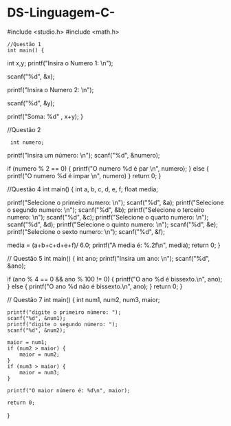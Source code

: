 # DS-Linguagem-C- 


#include <studio.h>
#include <math.h>

    //Questão 1
    int main() {
   int x,y;
printf("Insira o Numero 1: \n");

scanf("%d", &x);

printf("Insira o Numero 2: \n");

scanf("%d", &y);

printf("Soma: %d" , x+y);
}


//Questão 2

     int numero;
printf("Insira um número: \n");
scanf("%d", &numero);

if (numero % 2 == 0)  {
    printf("O numero %d é par \n", numero);
}
    else {
        printf("O numero %d é impar \n", numero)
}
return 0;
}

//Questão 4
int main() {
   int a, b, c, d, e, f;
float media;

printf("Selecione o primeiro numero: \n");
scanf("%d", &a);
printf("Selecione o segundo numero: \n");
scanf("%d", &b);
printf("Selecione o terceiro numero: \n");
scanf("%d", &c);
printf("Selecione o quarto numero: \n");
scanf("%d", &d);
printf("Selecione o quinto numero: \n");
scanf("%d", &e);
printf("Selecione o sexto numero: \n");
scanf("%d", &f);

media = (a+b+c+d+e+f)/ 6.0;
printf("A media é: %.2f\n", media);
return 0;
}

// Questão 5
int main() {
int ano;
printf("Insira um ano: \n");
scanf("%d", &ano);

if (ano % 4 == 0 && ano % 100 != 0)  {
printf("O ano %d é bissexto.\n", ano);
    } else {
        printf("O ano %d não é bissexto.\n", ano);
    }
return 0;
}

//  Questão 7
     int main() {
     int num1, num2, num3, maior;

    printf("digite o primeiro número: ");
    scanf("%d", &num1);
    printf("digite o segundo número: ");
    scanf("%d", &num2);

    maior = num1;
    if (num2 > maior) {
        maior = num2;
    }
    if (num3 > maior) {
        maior = num3;
    }

    printf("O maior número é: %d\n", maior);

    return 0;
}

